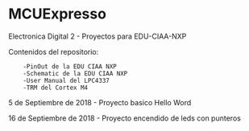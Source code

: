 # MCUExpresso

Electronica Digital 2	-	Proyectos para EDU-CIAA-NXP

Contenidos del repositorio:

		-PinOut de la EDU CIAA NXP
		-Schematic de la EDU CIAA NXP
		-User Manual del LPC4337
		-TRM del Cortex M4
		
5 de Septiembre de 2018	-	Proyecto basico Hello Word

16 de Septiembre de 2018 -	Proyecto encendido de leds con punteros
